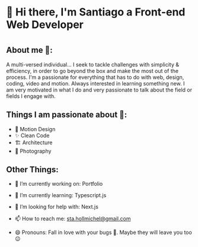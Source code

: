 <h1>👋 Hi there, I'm Santiago a Front-end Web Developer <h1>



## About me 🤔:
A multi-versed individual...
I seek to tackle challenges with simplicity & efficiency, in order to go beyond the box and make the most out of the process.
I'm a passionate for everything that has to do with web, design, coding, video and motion. Always interested in learning something new.
I am very motivated in what I do and very passionate to talk about the field or fields I engage with.

## Things I am passionate about 🤗:
- 🏃 Motion Design
- ✨ Clean Code
- 🏗  Architecture
- 📸 Photography

## Other Things:
- 🔭 I’m currently working on: Portfolio
- 🌱 I’m currently learning: Typescript.js
- 🤔 I’m looking for help with: Next.js

- 📫 How to reach me: sta.hollmichel@gmail.com
- 😄 Pronouns: Fall in love with your bugs 🐛. Maybe they will leave you too 😉  

